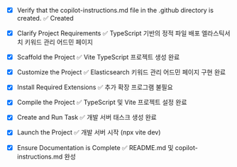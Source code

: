 <!-- Use this file to provide workspace-specific custom instructions to Copilot. For more details, visit https://code.visualstudio.com/docs/copilot/copilot-customization#_use-a-githubcopilotinstructionsmd-file -->
- [x] Verify that the copilot-instructions.md file in the .github directory is created. ✅ Created

- [x] Clarify Project Requirements ✅ TypeScript 기반의 정적 파일 배포 엘라스틱서치 키워드 관리 어드민 페이지

- [x] Scaffold the Project ✅ Vite TypeScript 프로젝트 생성 완료

- [x] Customize the Project ✅ Elasticsearch 키워드 관리 어드민 페이지 구현 완료

- [x] Install Required Extensions ✅ 추가 확장 프로그램 불필요

- [x] Compile the Project ✅ TypeScript 및 Vite 프로젝트 설정 완료

- [x] Create and Run Task ✅ 개발 서버 태스크 생성 완료

- [x] Launch the Project ✅ 개발 서버 시작 (npx vite dev)

- [x] Ensure Documentation is Complete ✅ README.md 및 copilot-instructions.md 완성

